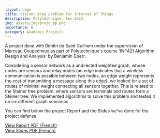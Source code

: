 ```yaml
---
layout: page
title: Steiner tree problem for Internet of Things
description: Polytechnique, Fev 2023
img: assets/img/proj6_pp.png
importance: 6
category: Academic Projects
---
```


A project done with Dimitri de Saint Guilhem under the supervision of Marceau Coupechoux as part of Polytechnique's course 'INF421 Algorithm Design and Analysis' by Benjamin Doerr.

Considering a sensor network as a undirected weighted graph, whose nodes are sensors and relay nodes (an edge indicates that a wireless communication is possible between two nodes, an edge weight represents the cost of transmitting a message along this edge), we looked for a set of routes of minimal weight connecting all sensors together. This is related to the Steiner tree problem, where sensors are terminals and routes form a Steiner tree. We implemented algorithms to solve this problem and tested it on six different graph scenarios.

You can find below the project Report and the Slides we've done for the project defense.

<div class="mt-4">
    <a href="../../assets/pdf/INF421_PI_report_G8.pdf" class="btn btn-primary" target="_blank">
        View Report PDF (French)
    </a>
</div>

<div class="mt-4">
    <a href="../../assets/pdf/Slides Routing in the IoT Inf 421.pdf" class="btn btn-primary" target="_blank">
        View Slides PDF (French)
    </a>
</div>